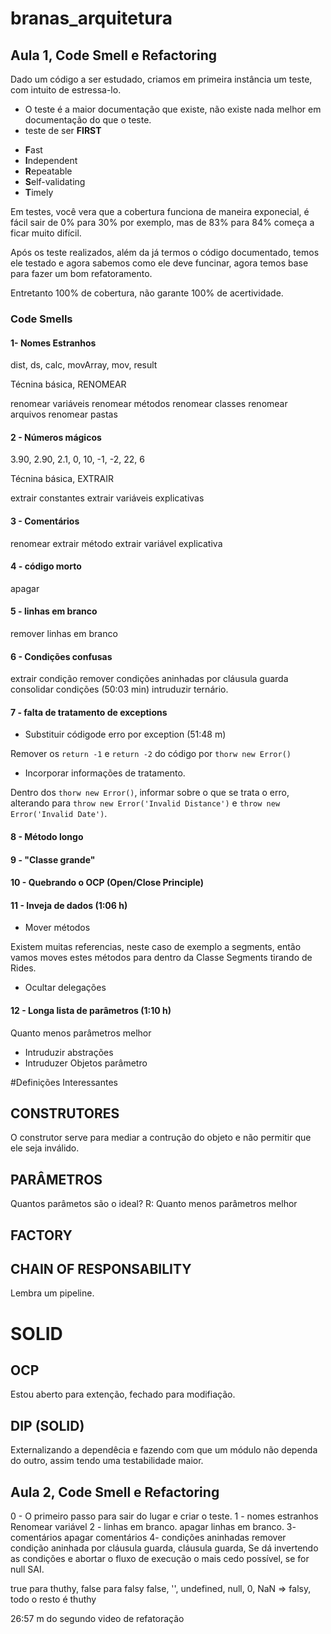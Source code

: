 # branas_arquitetura

## Aula 1, Code Smell e Refactoring

Dado um código a ser estudado, criamos em primeira instância um teste, com intuito de estressa-lo. 


* O teste é a maior documentação que existe, não existe nada melhor em documentação do que o teste.
* teste de ser **FIRST**

 - **F**ast
 - **I**ndependent
 - **R**epeatable
 - **S**elf-validating
 - **T**imely


 Em testes, você vera que a cobertura funciona de maneira exponecial, é fácil sair de 0% para 30% por exemplo, mas de 83% para 84% começa a ficar muito difícil. 

 Após os teste realizados, além da já termos o código documentado, temos ele testado e agora sabemos como ele deve funcinar, agora temos base para fazer um bom refatoramento. 

 Entretanto 100% de cobertura, não garante 100% de acertividade.

 ### Code Smells

 #### 1- Nomes Estranhos

 dist, ds, calc, movArray, mov, result

Técnina básica, RENOMEAR

renomear variáveis
renomear métodos
renomear classes
renomear arquivos
renomear pastas

#### 2 - Números mágicos

3.90, 2.90, 2.1, 0, 10, -1, -2, 22, 6

Técnina básica, EXTRAIR

extrair constantes
extrair variáveis explicativas


#### 3 - Comentários

renomear
extrair método
extrair variável explicativa

#### 4 - código morto
apagar

#### 5 - linhas em branco

remover linhas em branco

#### 6 - Condições confusas

extrair condição
remover condições aninhadas por cláusula guarda
consolidar condições (50:03 min)
intruduzir ternário.

#### 7 - falta de tratamento de exceptions 


* Substituir códigode erro por exception (51:48 m)

Remover os ```return -1``` e ```return -2``` do código por ```thorw new Error()```

* Incorporar informações de tratamento. 

Dentro dos ```thorw new Error()```, informar sobre o que se trata o erro, alterando para ```throw new Error('Invalid Distance')``` e ```throw new Error('Invalid Date')```.

#### 8 - Método longo


#### 9 - "Classe grande"


#### 10 - Quebrando o OCP (Open/Close Principle)


#### 11 - Inveja de dados (1:06 h)


* Mover métodos 

Existem muitas referencias, neste caso de exemplo a segments, então vamos moves estes métodos para dentro da Classe Segments tirando de Rides. 

* Ocultar delegações



#### 12 - Longa lista de parâmetros (1:10 h)

Quanto menos parâmetros melhor

* Intruduzir abstrações
* Intruduzer Objetos parâmetro



#Definições Interessantes

## CONSTRUTORES

O construtor serve para mediar a contrução do objeto e não permitir que ele seja inválido. 

## PARÂMETROS

Quantos parâmetos são o ideal? R: Quanto menos parâmetros melhor


## FACTORY


## CHAIN OF RESPONSABILITY

Lembra um pipeline.

# SOLID

## OCP

Estou aberto para extenção, fechado para modifiação.

## DIP (SOLID)
Externalizando a dependêcia e fazendo com que um módulo não dependa do outro, assim tendo uma testabilidade maior. 


## Aula 2, Code Smell e Refactoring

0 - O primeiro passo para sair do lugar e criar o teste.
1 - nomes estranhos
Renomear variável
2 - linhas em branco. 
apagar linhas em branco.
3- comentários
apagar comentários
4- condições aninhadas
remover condição aninhada por cláusula guarda, 
 cláusula guarda,  Se dá invertendo as condições e abortar o fluxo de execução o mais cedo possível, se for null SAI. 

true para thuthy, false para falsy
false, '', undefined, null, 0, NaN => falsy, todo o resto é thuthy

26:57 m do segundo video de refatoração